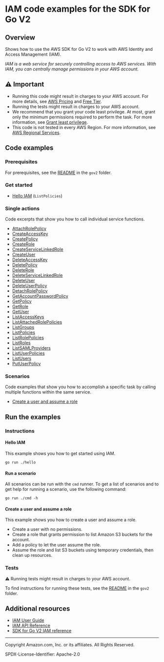# IAM code examples for the SDK for Go V2

## Overview

Shows how to use the AWS SDK for Go V2 to work with AWS Identity and Access Management (IAM).

<!--custom.overview.start-->
<!--custom.overview.end-->

_IAM is a web service for securely controlling access to AWS services. With IAM, you can centrally manage permissions in your AWS account._

## ⚠ Important

* Running this code might result in charges to your AWS account. For more details, see [AWS Pricing](https://aws.amazon.com/pricing/) and [Free Tier](https://aws.amazon.com/free/).
* Running the tests might result in charges to your AWS account.
* We recommend that you grant your code least privilege. At most, grant only the minimum permissions required to perform the task. For more information, see [Grant least privilege](https://docs.aws.amazon.com/IAM/latest/UserGuide/best-practices.html#grant-least-privilege).
* This code is not tested in every AWS Region. For more information, see [AWS Regional Services](https://aws.amazon.com/about-aws/global-infrastructure/regional-product-services).

<!--custom.important.start-->
<!--custom.important.end-->

## Code examples

### Prerequisites

For prerequisites, see the [README](../README.md#Prerequisites) in the `gov2` folder.


<!--custom.prerequisites.start-->
<!--custom.prerequisites.end-->

### Get started

- [Hello IAM](hello/hello.go#L4) (`ListPolicies`)


### Single actions

Code excerpts that show you how to call individual service functions.

- [AttachRolePolicy](actions/roles.go#L132)
- [CreateAccessKey](actions/users.go#L175)
- [CreatePolicy](actions/policies.go#L65)
- [CreateRole](actions/roles.go#L46)
- [CreateServiceLinkedRole](actions/roles.go#L98)
- [CreateUser](actions/users.go#L74)
- [DeleteAccessKey](actions/users.go#L193)
- [DeletePolicy](actions/policies.go#L118)
- [DeleteRole](actions/roles.go#L200)
- [DeleteServiceLinkedRole](actions/roles.go#L117)
- [DeleteUser](actions/users.go#L160)
- [DeleteUserPolicy](actions/users.go#L144)
- [DetachRolePolicy](actions/roles.go#L166)
- [GetAccountPasswordPolicy](actions/account.go#L26)
- [GetPolicy](actions/policies.go#L100)
- [GetRole](actions/roles.go#L81)
- [GetUser](actions/users.go#L47)
- [ListAccessKeys](actions/users.go#L209)
- [ListAttachedRolePolicies](actions/roles.go#L148)
- [ListGroups](actions/groups.go#L27)
- [ListPolicies](actions/policies.go#L47)
- [ListRolePolicies](actions/roles.go#L182)
- [ListRoles](actions/roles.go#L28)
- [ListSAMLProviders](actions/account.go#L44)
- [ListUserPolicies](actions/users.go#L126)
- [ListUsers](actions/users.go#L29)
- [PutUserPolicy](actions/users.go#L92)

### Scenarios

Code examples that show you how to accomplish a specific task by calling multiple
functions within the same service.

- [Create a user and assume a role](scenarios/scenario_assume_role.go)


<!--custom.examples.start-->
<!--custom.examples.end-->

## Run the examples

### Instructions


<!--custom.instructions.start-->
<!--custom.instructions.end-->

#### Hello IAM

This example shows you how to get started using IAM.

```
go run ./hello
```

#### Run a scenario

All scenarios can be run with the `cmd` runner. To get a list of scenarios
and to get help for running a scenario, use the following command:

```
go run ./cmd -h
```

#### Create a user and assume a role

This example shows you how to create a user and assume a role.

- Create a user with no permissions.
- Create a role that grants permission to list Amazon S3 buckets for the account.
- Add a policy to let the user assume the role.
- Assume the role and list S3 buckets using temporary credentials, then clean up resources.

<!--custom.scenario_prereqs.iam_Scenario_CreateUserAssumeRole.start-->
<!--custom.scenario_prereqs.iam_Scenario_CreateUserAssumeRole.end-->


<!--custom.scenarios.iam_Scenario_CreateUserAssumeRole.start-->
<!--custom.scenarios.iam_Scenario_CreateUserAssumeRole.end-->

### Tests

⚠ Running tests might result in charges to your AWS account.


To find instructions for running these tests, see the [README](../README.md#Tests)
in the `gov2` folder.



<!--custom.tests.start-->
<!--custom.tests.end-->

## Additional resources

- [IAM User Guide](https://docs.aws.amazon.com/IAM/latest/UserGuide/introduction.html)
- [IAM API Reference](https://docs.aws.amazon.com/IAM/latest/APIReference/welcome.html)
- [SDK for Go V2 IAM reference](https://pkg.go.dev/github.com/aws/aws-sdk-go-v2/service/iam)

<!--custom.resources.start-->
<!--custom.resources.end-->

---

Copyright Amazon.com, Inc. or its affiliates. All Rights Reserved.

SPDX-License-Identifier: Apache-2.0